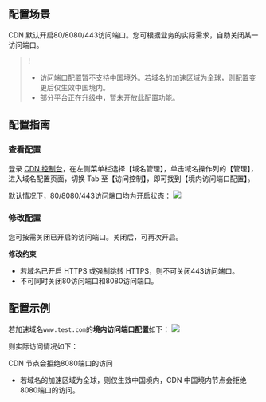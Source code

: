 
## 配置场景

CDN 默认开启80/8080/443访问端口。您可根据业务的实际需求，自助关闭某一访问端口。

>! 
>- 访问端口配置暂不支持中国境外。若域名的加速区域为全球，则配置变更后仅生效中国境内。
>- 部分平台正在升级中，暂未开放此配置功能。

## 配置指南

### 查看配置

登录 [CDN 控制台](https://console.cloud.tencent.com/cdn)，在左侧菜单栏选择【域名管理】，单击域名操作列的【管理】，进入域名配置页面，切换 Tab 至【访问控制】，即可找到【境内访问端口配置】。

默认情况下，80/8080/443访问端口均为开启状态：
![](https://main.qcloudimg.com/raw/a9f3930bb87a720acd8a09fb07f333d2.png)

### 修改配置

您可按需关闭已开启的访问端口。关闭后，可再次开启。

**修改约束**

- 若域名已开启 HTTPS 或强制跳转 HTTPS，则不可关闭443访问端口。
- 不可同时关闭80访问端口和8080访问端口。



## 配置示例

若加速域名`www.test.com`的**境内访问端口配置**如下：
![](https://main.qcloudimg.com/raw/a420e4f25d322855ee04b41c408ea9ab.png)

则实际访问情况如下：

CDN 节点会拒绝8080端口的访问
- 若域名的加速区域为全球，则仅生效中国境内，CDN 中国境内节点会拒绝8080端口的访问。

